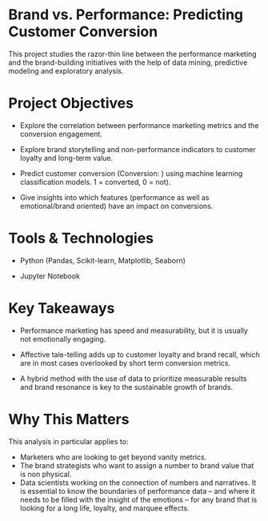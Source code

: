 # Brand vs. Performance: Predicting Customer Conversion
This project studies the razor-thin line between the performance marketing and the brand-building initiatives with the help of data mining, predictive modeling and exploratory analysis.

# Project Objectives
  - Explore the correlation between performance marketing metrics and the conversion engagement.

  - Explore brand storytelling and non-performance indicators to customer loyalty and long-term value.

  - Predict customer conversion (Conversion: ) using machine learning classification models. 1 = converted, 0 = not).

  - Give insights into which features (performance as well as emotional/brand oriented) have an impact on conversions.

# Tools & Technologies
- Python (Pandas, Scikit-learn, Matplotlib, Seaborn)

- Jupyter Notebook

# Key Takeaways

- Performance marketing has speed and measurability, but it is usually not emotionally engaging.

- Affective tale-telling adds up to customer loyalty and brand recall, which are in most cases overlooked by short term conversion metrics.

- A hybrid method with the use of data to prioritize measurable results and brand resonance is key to the sustainable growth of brands.

# Why This Matters
This analysis in particular applies to:
- Marketers who are looking to get beyond vanity metrics.
- The brand strategists who want to assign a number to brand value that is non physical.
- Data scientists working on the connection of numbers and narratives.
It is essential to know the boundaries of performance data – and where it needs to be filled with the insight of the emotions – for any brand that is looking for a long life, loyalty, and marquee effects.
